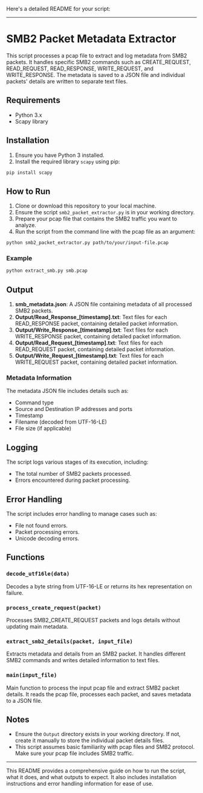 Here's a detailed README for your script:

---

# SMB2 Packet Metadata Extractor

This script processes a pcap file to extract and log metadata from SMB2 packets. It handles specific SMB2 commands such as CREATE_REQUEST, READ_REQUEST, READ_RESPONSE, WRITE_REQUEST, and WRITE_RESPONSE. The metadata is saved to a JSON file and individual packets' details are written to separate text files.

## Requirements

- Python 3.x
- Scapy library

## Installation

1. Ensure you have Python 3 installed.
2. Install the required library `scapy` using pip:

```bash
pip install scapy
```

## How to Run

1. Clone or download this repository to your local machine.
2. Ensure the script `smb2_packet_extractor.py` is in your working directory.
3. Prepare your pcap file that contains the SMB2 traffic you want to analyze.
4. Run the script from the command line with the pcap file as an argument:

```bash
python smb2_packet_extractor.py path/to/your/input-file.pcap
```

### Example

```bash
python extract_smb.py smb.pcap
```

## Output

1. **smb_metadata.json**: A JSON file containing metadata of all processed SMB2 packets.
2. **Output/Read_Response_[timestamp].txt**: Text files for each READ_RESPONSE packet, containing detailed packet information.
3. **Output/Write_Response_[timestamp].txt**: Text files for each WRITE_RESPONSE packet, containing detailed packet information.
4. **Output/Read_Request_[timestamp].txt**: Text files for each READ_REQUEST packet, containing detailed packet information.
5. **Output/Write_Request_[timestamp].txt**: Text files for each WRITE_REQUEST packet, containing detailed packet information.

### Metadata Information

The metadata JSON file includes details such as:
- Command type
- Source and Destination IP addresses and ports
- Timestamp
- Filename (decoded from UTF-16-LE)
- File size (if applicable)

## Logging

The script logs various stages of its execution, including:
- The total number of SMB2 packets processed.
- Errors encountered during packet processing.

## Error Handling

The script includes error handling to manage cases such as:
- File not found errors.
- Packet processing errors.
- Unicode decoding errors.

## Functions

### `decode_utf16le(data)`

Decodes a byte string from UTF-16-LE or returns its hex representation on failure.

### `process_create_request(packet)`

Processes SMB2_CREATE_REQUEST packets and logs details without updating main metadata.

### `extract_smb2_details(packet, input_file)`

Extracts metadata and details from an SMB2 packet. It handles different SMB2 commands and writes detailed information to text files.

### `main(input_file)`

Main function to process the input pcap file and extract SMB2 packet details. It reads the pcap file, processes each packet, and saves metadata to a JSON file.

## Notes

- Ensure the `Output` directory exists in your working directory. If not, create it manually to store the individual packet details files.
- This script assumes basic familiarity with pcap files and SMB2 protocol. Make sure your pcap file includes SMB2 traffic.

---

This README provides a comprehensive guide on how to run the script, what it does, and what outputs to expect. It also includes installation instructions and error handling information for ease of use.
